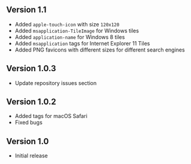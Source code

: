 ## Version 1.1

- Added `apple-touch-icon` with size `120x120`
- Added `msapplication-TileImage` for Windows tiles
- Added `application-name` for Windows 8 tiles
- Added `msapplication` tags for Internet Explorer 11 Tiles
- Added PNG favicons with different sizes for different search engines

## Version 1.0.3

- Update repository issues section

## Version 1.0.2

- Added tags for macOS Safari
- Fixed bugs

## Version 1.0

- Initial release